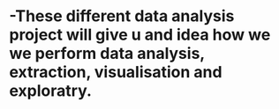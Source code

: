 # -These different data analysis project will give u and idea how we we perform data analysis, extraction, visualisation and exploratry.
